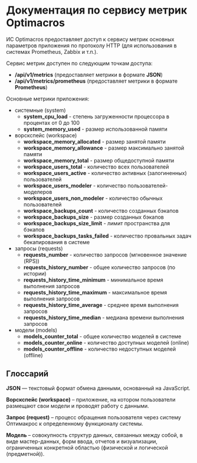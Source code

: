 #  Документация по сервису метрик Optimacros

ИС Optimacros предоставляет доступ к сервису метрик основных параметров приложения по протоколу HTTP (для использования в системах Prometheus, Zabbix и т.п.).

Сервис метрик доступен по следующим точкам доступа:
- **/api/v1/metrics** (предоставляет метрики в формате **JSON**)
- **/api/v1/metrics/prometheus** (предоставляет метрики в формате **Prometheus**)

Основные метрики приложения:
- системные (system)
  - **system_cpu_load** - степень загруженности процессора в процентах от 0 до 100 
  - **system_memory_used** - размер использованной памяти
- ворскспейс (workspace)
  - **workspace_memory_allocated** - размер занятой памяти
  - **workspace_memory_allowance** - размер максимально занятой памяти
  - **workspace_memory_total** - размер общедоступной памяти
  - **workspace_users_total** - количество всех пользователей
  - **workspace_users_active** - количество активных (залогиненных) пользователей
  - **workspace_users_modeler** - количество пользователей-моделеров
  - **workspace_users_non_modeler** - количество обычных пользователей
  - **workspace_backups_count** - количество созданных бэкапов
  - **workspace_backups_size** - размер созданных бэкапов
  - **workspace_backups_size_limit** - лимит пространства для бэкапов
  - **workspace_backups_tasks_failed** - количество провальных задач бекапирования в системе
- запросы (requests)
  - **requests_number** - количество запросов (мгновенное значение (RPS))
  - **requests_history_number** - общее количество запросов (по истории)
  - **requests_history_time_minimum** - минимальное время выполнения запросов
  - **requests_history_time_maximum** - максимальное время выполнения запросов
  - **requests_history_time_average** - среднее время выполнения запросов
  - **requests_history_time_median** - медиана времени выполнения запросов
- модели (models)
  - **models_counter_total** - общее количество моделей в системе
  - **models_counter_online** - количество доступных моделей (online)
  - **models_counter_offline** - количество недоступных моделей (offline)

## Глоссарий

**JSON** — текстовый формат обмена данными, основанный на JavaScript.

**Ворскспейс (workspace)** – приложение, на котором пользователи размещают свои модели и проводят работу с данными.

**Запрос (request)** – процесс обращения пользователя через систему Оптимакрос к определенному функционалу системы.

**Модель** – совокупность структур данных, связанных между собой, в виде мастер-данных, форм ввода, отчетов и визуализации, ограниченных конкретной областью (физической и логической (предметной)).


